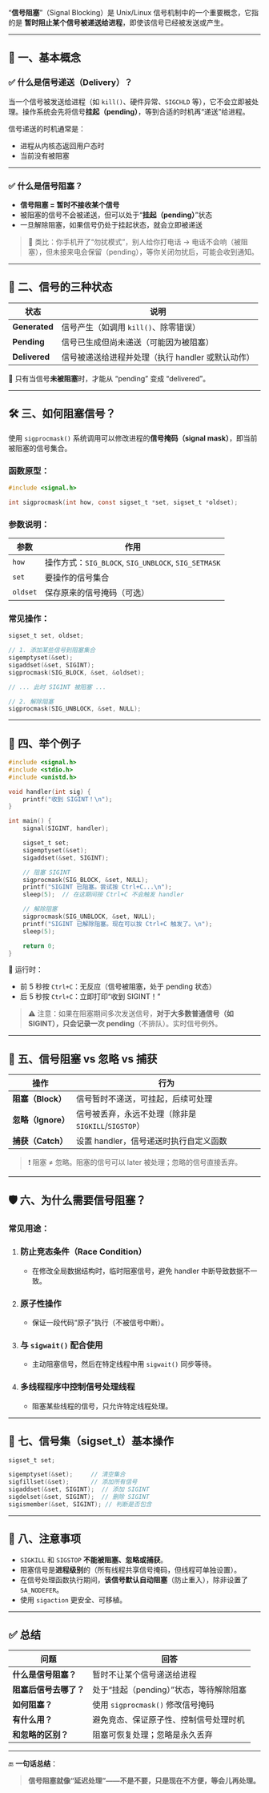 “**信号阻塞**”（Signal Blocking）是 Unix/Linux 信号机制中的一个重要概念，它指的是 **暂时阻止某个信号被递送给进程**，即使该信号已经被发送或产生。

---

## 🌟 一、基本概念

### ✅ 什么是信号递送（Delivery）？
当一个信号被发送给进程（如 `kill()`、硬件异常、`SIGCHLD` 等），它不会立即被处理。操作系统会先将信号**挂起（pending）**，等到合适的时机再“递送”给进程。

信号递送的时机通常是：
- 进程从内核态返回用户态时
- 当前没有被阻塞

---

### ✅ 什么是信号阻塞？
- **信号阻塞 = 暂时不接收某个信号**
- 被阻塞的信号不会被递送，但可以处于“**挂起（pending）**”状态
- 一旦解除阻塞，如果信号仍处于挂起状态，就会立即被递送

> 🔔 类比：你手机开了“勿扰模式”，别人给你打电话 → 电话不会响（被阻塞），但未接来电会保留（pending），等你关闭勿扰后，可能会收到通知。

---

## 🧱 二、信号的三种状态

| 状态 | 说明 |
|------|------|
| **Generated** | 信号产生（如调用 `kill()`、除零错误） |
| **Pending**   | 信号已生成但尚未递送（可能因为被阻塞） |
| **Delivered** | 信号被递送给进程并处理（执行 handler 或默认动作） |

📌 只有当信号**未被阻塞**时，才能从 “pending” 变成 “delivered”。

---

## 🛠 三、如何阻塞信号？

使用 `sigprocmask()` 系统调用可以修改进程的**信号掩码（signal mask）**，即当前被阻塞的信号集合。

### 函数原型：
```c
#include <signal.h>

int sigprocmask(int how, const sigset_t *set, sigset_t *oldset);
```

### 参数说明：

| 参数 | 作用 |
|------|------|
| `how` | 操作方式：`SIG_BLOCK`, `SIG_UNBLOCK`, `SIG_SETMASK` |
| `set` | 要操作的信号集合 |
| `oldset` | 保存原来的信号掩码（可选） |

### 常见操作：

```c
sigset_t set, oldset;

// 1. 添加某些信号到阻塞集合
sigemptyset(&set);
sigaddset(&set, SIGINT);
sigprocmask(SIG_BLOCK, &set, &oldset);

// ... 此时 SIGINT 被阻塞 ...

// 2. 解除阻塞
sigprocmask(SIG_UNBLOCK, &set, NULL);
```

---

## 🧪 四、举个例子

```c
#include <signal.h>
#include <stdio.h>
#include <unistd.h>

void handler(int sig) {
    printf("收到 SIGINT！\n");
}

int main() {
    signal(SIGINT, handler);

    sigset_t set;
    sigemptyset(&set);
    sigaddset(&set, SIGINT);

    // 阻塞 SIGINT
    sigprocmask(SIG_BLOCK, &set, NULL);
    printf("SIGINT 已阻塞。尝试按 Ctrl+C...\n");
    sleep(5);  // 在这期间按 Ctrl+C 不会触发 handler

    // 解除阻塞
    sigprocmask(SIG_UNBLOCK, &set, NULL);
    printf("SIGINT 已解除阻塞。现在可以按 Ctrl+C 触发了。\n");
    sleep(5);

    return 0;
}
```

📌 运行时：
- 前 5 秒按 `Ctrl+C`：无反应（信号被阻塞，处于 pending 状态）
- 后 5 秒按 `Ctrl+C`：立即打印“收到 SIGINT！”

> ⚠️ 注意：如果在阻塞期间多次发送信号，**对于大多数普通信号（如 SIGINT），只会记录一次 pending**（不排队）。实时信号例外。

---

## 📌 五、信号阻塞 vs 忽略 vs 捕获

| 操作 | 行为 |
|------|------|
| **阻塞（Block）** | 信号暂时不递送，可挂起，后续可处理 |
| **忽略（Ignore）** | 信号被丢弃，永远不处理（除非是 `SIGKILL`/`SIGSTOP`） |
| **捕获（Catch）** | 设置 handler，信号递送时执行自定义函数 |

> ❗ 阻塞 ≠ 忽略。阻塞的信号可以 later 被处理；忽略的信号直接丢弃。

---

## 🛡 六、为什么需要信号阻塞？

### 常见用途：

1. ### 防止竞态条件（Race Condition）
   - 在修改全局数据结构时，临时阻塞信号，避免 handler 中断导致数据不一致。

2. ### 原子性操作
   - 保证一段代码“原子”执行（不被信号中断）。

3. ### 与 `sigwait()` 配合使用
   - 主动阻塞信号，然后在特定线程中用 `sigwait()` 同步等待。

4. ### 多线程程序中控制信号处理线程
   - 阻塞某些线程的信号，只允许特定线程处理。

---

## 🧩 七、信号集（sigset_t）基本操作

```c
sigset_t set;

sigemptyset(&set);     // 清空集合
sigfillset(&set);      // 添加所有信号
sigaddset(&set, SIGINT);  // 添加 SIGINT
sigdelset(&set, SIGINT);  // 删除 SIGINT
sigismember(&set, SIGINT); // 判断是否包含
```

---

## 🧠 八、注意事项

- `SIGKILL` 和 `SIGSTOP` **不能被阻塞、忽略或捕获**。
- 阻塞信号是**进程级别**的（所有线程共享信号掩码，但线程可单独设置）。
- 在信号处理函数执行期间，**该信号默认自动阻塞**（防止重入），除非设置了 `SA_NODEFER`。
- 使用 `sigaction` 更安全、可移植。

---

## ✅ 总结

| 问题 | 回答 |
|------|------|
| **什么是信号阻塞？** | 暂时不让某个信号递送给进程 |
| **阻塞后信号去哪了？** | 处于“挂起（pending）”状态，等待解除阻塞 |
| **如何阻塞？** | 使用 `sigprocmask()` 修改信号掩码 |
| **有什么用？** | 避免竞态、保证原子性、控制信号处理时机 |
| **和忽略的区别？** | 阻塞可恢复处理；忽略是永久丢弃 |

---

🔚 **一句话总结**：  
> **信号阻塞就像“延迟处理”——不是不要，只是现在不方便，等会儿再处理。**
